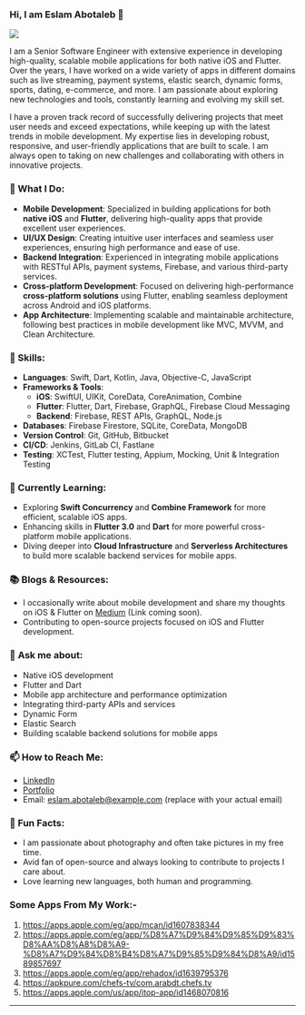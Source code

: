 ### Hi, I am Eslam Abotaleb 👋


[<img src="https://img.shields.io/badge/linkedin-%230077B5.svg?&style=for-the-badge&logo=linkedin&logoColor=white">](https://www.linkedin.com/in/eslam-abotaleb-507a36b9/)

I am a Senior Software Engineer with extensive experience in developing high-quality, scalable mobile applications for both native iOS and Flutter. Over the years, I have worked on a wide variety of apps in different domains such as live streaming, payment systems, elastic search, dynamic forms, sports, dating, e-commerce, and more. I am passionate about exploring new technologies and tools, constantly learning and evolving my skill set.

I have a proven track record of successfully delivering projects that meet user needs and exceed expectations, while keeping up with the latest trends in mobile development. My expertise lies in developing robust, responsive, and user-friendly applications that are built to scale. I am always open to taking on new challenges and collaborating with others in innovative projects.

### 🚀 What I Do:
- **Mobile Development**: Specialized in building applications for both **native iOS** and **Flutter**, delivering high-quality apps that provide excellent user experiences.
- **UI/UX Design**: Creating intuitive user interfaces and seamless user experiences, ensuring high performance and ease of use.
- **Backend Integration**: Experienced in integrating mobile applications with RESTful APIs, payment systems, Firebase, and various third-party services.
- **Cross-platform Development**: Focused on delivering high-performance **cross-platform solutions** using Flutter, enabling seamless deployment across Android and iOS platforms.
- **App Architecture**: Implementing scalable and maintainable architecture, following best practices in mobile development like MVC, MVVM, and Clean Architecture.

### 🧠 Skills:
- **Languages**: Swift, Dart, Kotlin, Java, Objective-C, JavaScript
- **Frameworks & Tools**: 
   - **iOS**: SwiftUI, UIKit, CoreData, CoreAnimation, Combine
   - **Flutter**: Flutter, Dart, Firebase, GraphQL, Firebase Cloud Messaging
   - **Backend**: Firebase, REST APIs, GraphQL, Node.js
- **Databases**: Firebase Firestore, SQLite, CoreData, MongoDB
- **Version Control**: Git, GitHub, Bitbucket
- **CI/CD**: Jenkins, GitLab CI, Fastlane
- **Testing**: XCTest, Flutter testing, Appium, Mocking, Unit & Integration Testing

### 🌱 Currently Learning:
- Exploring **Swift Concurrency** and **Combine Framework** for more efficient, scalable iOS apps.
- Enhancing skills in **Flutter 3.0** and **Dart** for more powerful cross-platform mobile applications.
- Diving deeper into **Cloud Infrastructure** and **Serverless Architectures** to build more scalable backend services for mobile apps.

### 📚 Blogs & Resources:
- I occasionally write about mobile development and share my thoughts on iOS & Flutter on [Medium](https://medium.com/@eslam.abotaleb) (Link coming soon).
- Contributing to open-source projects focused on iOS and Flutter development. 

### 💬 **Ask me about**:
- Native iOS development
- Flutter and Dart
- Mobile app architecture and performance optimization
- Integrating third-party APIs and services
- Dynamic Form
- Elastic Search 
- Building scalable backend solutions for mobile apps

### 📫 How to Reach Me:
- [LinkedIn](https://www.linkedin.com/in/eslam-abotaleb-507a36b9/)
- [Portfolio](https://eslamabotaleb.github.io/EslamAbotaleb) 
- Email: eslam.abotaleb@example.com (replace with your actual email)

### 🎯 Fun Facts:
- I am passionate about photography and often take pictures in my free time.
- Avid fan of open-source and always looking to contribute to projects I care about.
- Love learning new languages, both human and programming.

### Some Apps From My Work:-
1. https://apps.apple.com/eg/app/mcan/id1607838344
2. https://apps.apple.com/eg/app/%D8%A7%D9%84%D9%85%D9%83%D8%AA%D8%A8%D8%A9-%D8%A7%D9%84%D8%B4%D8%A7%D9%85%D9%84%D8%A9/id1589857697
3. https://apps.apple.com/eg/app/rehadox/id1639795376
4. https://apkpure.com/chefs-tv/com.arabdt.chefs.tv
5. https://apps.apple.com/us/app/itop-app/id1468070816

---
